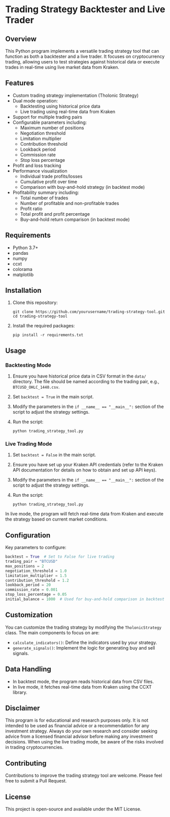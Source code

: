 # Trading Strategy Backtester and Live Trader

## Overview

This Python program implements a versatile trading strategy tool that can function as both a backtester and a live trader. It focuses on cryptocurrency trading, allowing users to test strategies against historical data or execute trades in real-time using live market data from Kraken.

## Features

- Custom trading strategy implementation (Tholonic Strategy)
- Dual mode operation:
  - Backtesting using historical price data
  - Live trading using real-time data from Kraken
- Support for multiple trading pairs
- Configurable parameters including:
  - Maximum number of positions
  - Negotiation threshold
  - Limitation multiplier
  - Contribution threshold
  - Lookback period
  - Commission rate
  - Stop loss percentage
- Profit and loss tracking
- Performance visualization
  - Individual trade profits/losses
  - Cumulative profit over time
  - Comparison with buy-and-hold strategy (in backtest mode)
- Profitability summary including:
  - Total number of trades
  - Number of profitable and non-profitable trades
  - Profit ratio
  - Total profit and profit percentage
  - Buy-and-hold return comparison (in backtest mode)

## Requirements

- Python 3.7+
- pandas
- numpy
- ccxt
- colorama
- matplotlib

## Installation

1. Clone this repository:
   ```
   git clone https://github.com/yourusername/trading-strategy-tool.git
   cd trading-strategy-tool
   ```

2. Install the required packages:
   ```
   pip install -r requirements.txt
   ```

## Usage

### Backtesting Mode

1. Ensure you have historical price data in CSV format in the `data/` directory. The file should be named according to the trading pair, e.g., `BTCUSD_OHLC_1440.csv`.

2. Set `backtest = True` in the main script.

3. Modify the parameters in the `if __name__ == "__main__":` section of the script to adjust the strategy settings.

4. Run the script:
   ```
   python trading_strategy_tool.py
   ```

### Live Trading Mode

1. Set `backtest = False` in the main script.

2. Ensure you have set up your Kraken API credentials (refer to the Kraken API documentation for details on how to obtain and set up API keys).

3. Modify the parameters in the `if __name__ == "__main__":` section of the script to adjust the strategy settings.

4. Run the script:
   ```
   python trading_strategy_tool.py
   ```

In live mode, the program will fetch real-time data from Kraken and execute the strategy based on current market conditions.

## Configuration

Key parameters to configure:

```python
backtest = True  # Set to False for live trading
trading_pair = "BTCUSD"
max_positions = 2
negotiation_threshold = 1.0
limitation_multiplier = 1.5
contribution_threshold = 1.2
lookback_period = 20
commission_rate = 0.001
stop_loss_percentage = 0.05
initial_balance = 1000  # Used for buy-and-hold comparison in backtest mode
```

## Customization

You can customize the trading strategy by modifying the `TholonicStrategy` class. The main components to focus on are:

- `calculate_indicators()`: Define the indicators used by your strategy.
- `generate_signals()`: Implement the logic for generating buy and sell signals.

## Data Handling

- In backtest mode, the program reads historical data from CSV files.
- In live mode, it fetches real-time data from Kraken using the CCXT library.

## Disclaimer

This program is for educational and research purposes only. It is not intended to be used as financial advice or a recommendation for any investment strategy. Always do your own research and consider seeking advice from a licensed financial advisor before making any investment decisions. When using the live trading mode, be aware of the risks involved in trading cryptocurrencies.

## Contributing

Contributions to improve the trading strategy tool are welcome. Please feel free to submit a Pull Request.

## License

This project is open-source and available under the MIT License.